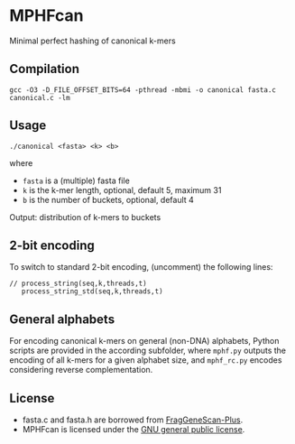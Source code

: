 # MPHFcan

Minimal perfect hashing of canonical k-mers

## Compilation

```
gcc -O3 -D_FILE_OFFSET_BITS=64 -pthread -mbmi -o canonical fasta.c canonical.c -lm
```

## Usage


```
./canonical <fasta> <k> <b>
```

where 

* `fasta` is a (multiple) fasta file
* `k` is the k-mer length, optional, default 5, maximum 31
* `b` is the number of buckets, optional, default 4

Output: distribution of k-mers to buckets


## 2-bit encoding

To switch to standard 2-bit encoding, (uncomment) the following lines:

```
// process_string(seq,k,threads,t)
   process_string_std(seq,k,threads,t)
```

## General alphabets

For encoding canonical k-mers on general (non-DNA) alphabets, Python scripts are provided in the according subfolder, where `mphf.py` outputs the encoding of all k-mers for a given alphabet size, and `mphf_rc.py` encodes considering reverse complementation.


## License

* fasta.c and fasta.h are borrowed from [FragGeneScan-Plus](https://github.com/hallamlab/FragGeneScanPlus).
* MPHFcan is licensed under the [GNU general public license](https://gitlab.ub.uni-bielefeld.de/gi/sans/blob/master/LICENSE).

